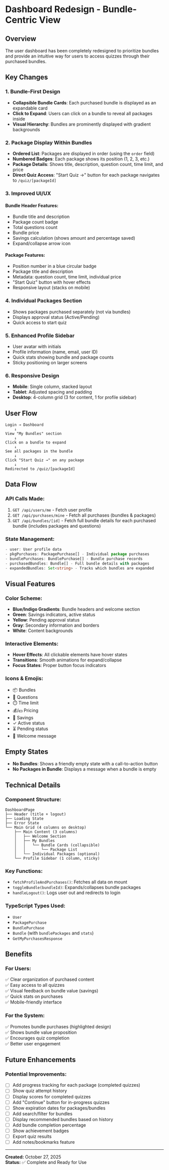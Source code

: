 # Dashboard Redesign - Bundle-Centric View

## Overview
The user dashboard has been completely redesigned to prioritize bundles and provide an intuitive way for users to access quizzes through their purchased bundles.

## Key Changes

### 1. **Bundle-First Design**
- **Collapsible Bundle Cards**: Each purchased bundle is displayed as an expandable card
- **Click to Expand**: Users can click on a bundle to reveal all packages inside
- **Visual Hierarchy**: Bundles are prominently displayed with gradient backgrounds

### 2. **Package Display Within Bundles**
- **Ordered List**: Packages are displayed in order (using the `order` field)
- **Numbered Badges**: Each package shows its position (1, 2, 3, etc.)
- **Package Details**: Shows title, description, question count, time limit, and price
- **Direct Quiz Access**: "Start Quiz →" button for each package navigates to `/quiz/[packageId]`

### 3. **Improved UI/UX**

#### Bundle Header Features:
- Bundle title and description
- Package count badge
- Total questions count
- Bundle price
- Savings calculation (shows amount and percentage saved)
- Expand/collapse arrow icon

#### Package Features:
- Position number in a blue circular badge
- Package title and description
- Metadata: question count, time limit, individual price
- "Start Quiz" button with hover effects
- Responsive layout (stacks on mobile)

### 4. **Individual Packages Section**
- Shows packages purchased separately (not via bundles)
- Displays approval status (Active/Pending)
- Quick access to start quiz

### 5. **Enhanced Profile Sidebar**
- User avatar with initials
- Profile information (name, email, user ID)
- Quick stats showing bundle and package counts
- Sticky positioning on larger screens

### 6. **Responsive Design**
- **Mobile**: Single column, stacked layout
- **Tablet**: Adjusted spacing and padding
- **Desktop**: 4-column grid (3 for content, 1 for profile sidebar)

## User Flow

```
Login → Dashboard
    ↓
View "My Bundles" section
    ↓
Click on a bundle to expand
    ↓
See all packages in the bundle
    ↓
Click "Start Quiz →" on any package
    ↓
Redirected to /quiz/[packageId]
```

## Data Flow

### API Calls Made:
1. `GET /api/users/me` - Fetch user profile
2. `GET /api/purchases/mine` - Fetch all purchases (bundles & packages)
3. `GET /api/bundles/[id]` - Fetch full bundle details for each purchased bundle (includes packages and questions)

### State Management:
```typescript
- user: User profile data
- pkgPurchases: PackagePurchase[] - Individual package purchases
- bundlePurchases: BundlePurchase[] - Bundle purchase records
- purchasedBundles: Bundle[] - Full bundle details with packages
- expandedBundles: Set<string> - Tracks which bundles are expanded
```

## Visual Features

### Color Scheme:
- **Blue/Indigo Gradients**: Bundle headers and welcome section
- **Green**: Savings indicators, active status
- **Yellow**: Pending approval status
- **Gray**: Secondary information and borders
- **White**: Content backgrounds

### Interactive Elements:
- **Hover Effects**: All clickable elements have hover states
- **Transitions**: Smooth animations for expand/collapse
- **Focus States**: Proper button focus indicators

### Icons & Emojis:
- 📦 Bundles
- 📝 Questions
- ⏱️ Time limit
- 💰/💵 Pricing
- 💚 Savings
- ✓ Active status
- ⏳ Pending status
- 👋 Welcome message

## Empty States
- **No Bundles**: Shows a friendly empty state with a call-to-action button
- **No Packages in Bundle**: Displays a message when a bundle is empty

## Technical Details

### Component Structure:
```
DashboardPage
├── Header (title + logout)
├── Loading State
├── Error State
└── Main Grid (4 columns on desktop)
    ├── Main Content (3 columns)
    │   ├── Welcome Section
    │   ├── My Bundles
    │   │   └── Bundle Cards (collapsible)
    │   │       └── Package List
    │   └── Individual Packages (optional)
    └── Profile Sidebar (1 column, sticky)
```

### Key Functions:
- `fetchProfileAndPurchases()`: Fetches all data on mount
- `toggleBundle(bundleId)`: Expands/collapses bundle packages
- `handleLogout()`: Logs user out and redirects to login

### TypeScript Types Used:
- `User`
- `PackagePurchase`
- `BundlePurchase`
- `Bundle` (with `bundlePackages` and `stats`)
- `GetMyPurchasesResponse`

## Benefits

### For Users:
✅ Clear organization of purchased content  
✅ Easy access to all quizzes  
✅ Visual feedback on bundle value (savings)  
✅ Quick stats on purchases  
✅ Mobile-friendly interface  

### For the System:
✅ Promotes bundle purchases (highlighted design)  
✅ Shows bundle value proposition  
✅ Encourages quiz completion  
✅ Better user engagement  

## Future Enhancements

### Potential Improvements:
- [ ] Add progress tracking for each package (completed quizzes)
- [ ] Show quiz attempt history
- [ ] Display scores for completed quizzes
- [ ] Add "Continue" button for in-progress quizzes
- [ ] Show expiration dates for packages/bundles
- [ ] Add search/filter for bundles
- [ ] Display recommended bundles based on history
- [ ] Add bundle completion percentage
- [ ] Show achievement badges
- [ ] Export quiz results
- [ ] Add notes/bookmarks feature

---

**Created:** October 27, 2025  
**Status:** ✅ Complete and Ready for Use
